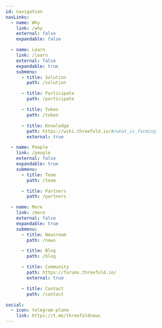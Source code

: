 ```yaml
---
id: navigation
navLinks:
  - name: Why
    link: /why
    external: false
    expandable: false

  - name: Learn
    link: /learn
    external: false
    expandable: true
    submenu:
      - title: Solution
        path: /solution

      - title: Participate
        path: /participate

      - title: Token
        path: /token

      - title: Knowledge
        path: https://wiki.threefold.io/#/what_is_farming
        external: true

  - name: People
    link: /people
    external: false
    expandable: true
    submenu:
      - title: Team
        path: /team

      - title: Partners
        path: /partners

  - name: More
    link: /more
    external: false
    expandable: true
    submenu:
      - title: Newsroom
        path: /news

      - title: Blog
        path: /blog

      - title: Community
        path: https://forums.threefold.io/
        external: true

      - title: Contact
        path: /contact

social:
  - icon: telegram-plane
    link: https://t.me/threefoldnews
---
```


<!--       - title: Future
        path: /future -->